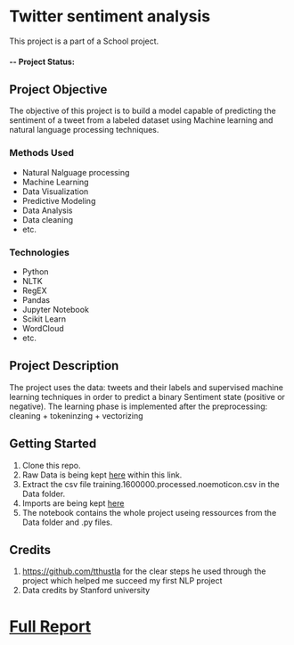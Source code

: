 # Twitter sentiment analysis
This project is a part of a School project.


#### -- Project Status:

## Project Objective
The objective of this project is to build a model capable of predicting the sentiment of a tweet from a labeled dataset using Machine learning and natural language processing techniques. 


### Methods Used
* Natural Nalguage processing
* Machine Learning
* Data Visualization
* Predictive Modeling
* Data Analysis
* Data cleaning
* etc.

### Technologies
* Python
* NLTK
* RegEX
* Pandas
* Jupyter Notebook
* Scikit Learn
* WordCloud
* etc. 

## Project Description
The project uses the data: tweets and their labels and supervised machine learning techniques in order to predict a binary Sentiment state (positive or negative). The learning phase is implemented after the preprocessing: cleaning + tokeninzing + vectorizing

## Getting Started

1. Clone this repo.
2. Raw Data is being kept [here](https://cs.stanford.edu/people/alecmgo/trainingandtestdata.zip) within this link.
3. Extract the csv file training.1600000.processed.noemoticon.csv in the Data folder.
4. Imports are being kept [here](https://github.com/anisfakhfakh/Twitter-sentiment-analysis/blob/main/imports.py)
5. The notebook contains the whole project useing ressources from the Data folder and .py files.



## Credits
1. https://github.com/tthustla for the clear steps he used through the project which helped me succeed my first NLP project
2. Data credits by Stanford university

# [Full Report](https://drive.google.com/file/d/1mQyEo7B1EIN7iaZXUDSzKWji6MVWG37X/view)
